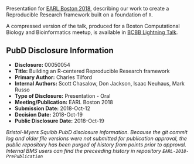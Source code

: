Presentation for [EARL Boston 2018][EARL], describing our work to
create a Reproducible Research framework built on a foundation of `R`.

A compressed version of the talk, produced for a Boston Computational
Biology and Bioinformatics meetup, is available in
[BCBB Lightning Talk][bcbb].

## PubD Disclosure Information

* __Disclosure:__ 00050054
* __Title:__ Building an R-centered Reproducible Research framework
* __Primary Author:__ Charles Tilford
* __Internal Authors:__ Scott Chasalow, Don Jackson, Isaac Neuhaus, Mark Russo
* __Type of Disclosure:__ Presentation - Oral
* __Meeting/Publication:__ EARL Boston 2018
* __Submission Date:__ 2018-Oct-12
* __Decision Date:__ 2018-Oct-19
* __Public Disclosure Date:__ 2018-Oct-19

_Bristol-Myers Squibb PubD disclosure information. Because the git
commit log and older file versions were not submitted for publication
approval, the public repository has been purged of history from points prior
to approval. Internal BMS users can find the preceeding history in
repository `EARL-2018-PrePublication`_

[EARL]: https://earlconf.com/2018/boston/
[bcbb]: BCBB%20Lightning%20Talk
